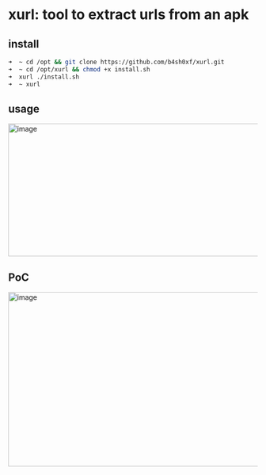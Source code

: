 # xurl: tool to extract urls from an apk

## install
```bash
➜  ~ cd /opt && git clone https://github.com/b4sh0xf/xurl.git
➜  ~ cd /opt/xurl && chmod +x install.sh
➜  xurl ./install.sh
➜  ~ xurl
```

## usage
<img width="1111" height="268" alt="image" src="https://github.com/user-attachments/assets/21e38c46-2036-4b49-a237-2be372b53430" />


## PoC
<img width="934" height="352" alt="image" src="https://github.com/user-attachments/assets/fb68dda2-4eb9-4aa3-bce9-68b53c08b7f7" />
